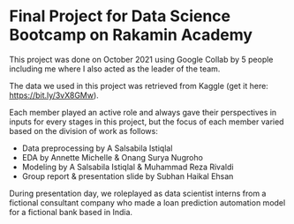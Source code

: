 # Final Project for Data Science Bootcamp on Rakamin Academy

This project was done on October 2021 using Google Collab by 5 people including me where I also acted as the leader of the team.

The data we used in this project was retrieved from Kaggle (get it here: https://bit.ly/3vX8GMw).

Each member played an active role and always gave their perspectives in inputs for every stages in this project, but the focus of each member varied based on the division of work as follows:
- Data preprocessing by A Salsabila Istiqlal
- EDA by Annette Michelle & Onang Surya Nugroho
- Modeling by A Salsabila Istiqlal & Muhammad Reza Rivaldi
- Group report & presentation slide by Subhan Haikal Ehsan

During presentation day, we roleplayed as data scientist interns from a fictional consultant company who made a loan prediction automation model for a fictional bank based in India.
